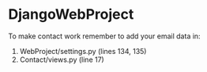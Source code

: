 # DjangoWebProject

To make contact work remember to add your email data in:
1. WebProject/settings.py (lines 134, 135)
2. Contact/views.py (line 17)
